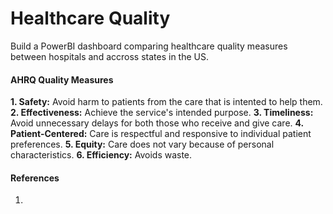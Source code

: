 # Healthcare Quality
Build a PowerBI dashboard comparing healthcare quality measures between hospitals and accross states in the US. 


#### AHRQ Quality Measures
**1. Safety:** Avoid harm to patients from the care that is intented to help them.
**2. Effectiveness:** Achieve the service's intended purpose.
**3. Timeliness:** Avoid unnecessary delays for both those who receive and give care.
**4. Patient-Centered:** Care is respectful and responsive to individual patient preferences.
**5. Equity:** Care does not vary because of personal characteristics.
**6. Efficiency:** Avoids waste.




#### References
1. 
